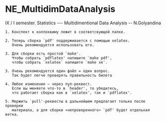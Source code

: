 # NE_MultidimDataAnalysis
IX / I semester. Statistics --- Multidimentional Data Analysis -- N.Golyandina

    1. Конспект к коллоквиму лежит в соответсвующей папке.

    2. Теперь сборка `pdf' поддерживается с помощью xelatex. 
       Очень рекомендуется использовать его. 

    3. Для сборки есть простой `make'. 
       Чтобы собрать `pdflatex' напишите `make pdf',
       чтобы собрать `xelatex` напишите `make xe'.

    3. Очень рекомендуется один файл = один вопрос.
       Так будет легче проверять правильность билета

    4. Любое изменение — через пул-реквест. 
       Если вы меняете что-то в `header', то убедитесь, 
       что работает сборка как в `xelatex', так и `pdflatex'.

    5. Мержить `pull'-реквесты в дальнейшем предлагает только после проверки
       материала, а для сборки «непроверенного» `pdf' будет отдельная ветка.

